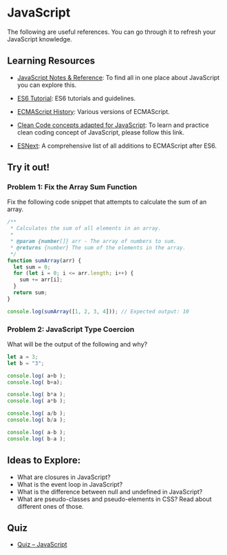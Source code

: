 # JavaScript

The following are useful references. You can go through it to refresh your JavaScript knowledge.

## Learning Resources

- [JavaScript Notes & Reference](https://wesbos.com/javascript): To find all in one place about JavaScript you can explore this.

- [ES6 Tutorial](https://www.javascripttutorial.net/es6/): ES6 tutorials and guidelines.

- [ECMAScript History](https://webreference.com/javascript/basics/versions/): Various versions of ECMAScript.

- [Clean Code concepts adapted for JavaScript](https://github.com/ryanmcdermott/clean-code-javascript): To learn and practice clean coding concept of JavaScript, please follow this link.

- [ESNext](https://www.javascripttutorial.net/es-next/): A comprehensive list of all additions to ECMAScript after ES6.

## Try it out!

### Problem 1: Fix the Array Sum Function

Fix the following code snippet that attempts to calculate the sum of an array.

```javascript
/**
 * Calculates the sum of all elements in an array.
 * 
 * @param {number[]} arr - The array of numbers to sum.
 * @returns {number} The sum of the elements in the array.
 */
function sumArray(arr) {
  let sum = 0;
  for (let i = 0; i <= arr.length; i++) {
    sum += arr[i];
  }
  return sum;
}

console.log(sumArray([1, 2, 3, 4])); // Expected output: 10
```

### Problem 2: JavaScript Type Coercion

What will be the output of the following and why?

```javascript
let a = 3;
let b = "3";

console.log( a+b );
console.log( b+a);

console.log( b*a );
console.log( a*b );

console.log( a/b );
console.log( b/a );

console.log( a-b );
console.log( b-a );
```

## Ideas to Explore:

- What are closures in JavaScript?
- What is the event loop in JavaScript?
- What is the difference between null and undefined in JavaScript?
- What are pseudo-classes and pseudo-elements in CSS? Read about different ones of those.

## Quiz

- [Quiz – JavaScript](https://learn.rtcamp.com/courses/engineering-basics/l/programming-languages/t/javascript/quizzes/external-javascript-quiz/)